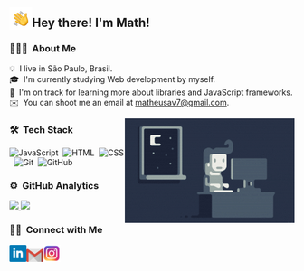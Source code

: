 <img alt="Night Coding" src="HandWave.gif" width='40' align="left"/><h2>Hey there! I'm Math!</h2>

<!-- ## 👋 &nbsp;Hey there! I'm Math -->

### 👨🏻‍💻 &nbsp;About Me

💡 &nbsp;I live in São Paulo, Brasil.\
🎓 &nbsp;I'm currently studying Web development by myself.\
🌱 &nbsp;I'm on track for learning more about libraries and JavaScript frameworks.\
✉️ &nbsp;You can shoot me an email at matheusav7@gmail.com.

<img alt="Night Coding" src="https://raw.githubusercontent.com/AVS1508/AVS1508/master/assets/Night-Coding.gif" align="right"/>

### 🛠 &nbsp;Tech Stack


![JavaScript](https://img.shields.io/badge/-JavaScript-05122A?style=flat&logo=javascript)&nbsp;
![HTML](https://img.shields.io/badge/-HTML-05122A?style=flat&logo=HTML5)&nbsp;
![CSS](https://img.shields.io/badge/-CSS-05122A?style=flat&logo=CSS3&logoColor=1572B6)&nbsp;
![Git](https://img.shields.io/badge/-Git-05122A?style=flat&logo=git)&nbsp;
![GitHub](https://img.shields.io/badge/-GitHub-05122A?style=flat&logo=github)&nbsp;

### ⚙️ &nbsp;GitHub Analytics

<p>
<a href="https://github.com/OMath1">
  <img height="180em" src="https://github-readme-stats-eight-theta.vercel.app/api?username=OMath1&show_icons=true&theme=algolia&include_all_commits=true&count_private=true"/>
  <img height="180em" src="https://github-readme-stats-eight-theta.vercel.app/api/top-langs/?username=OMath1&layout=compact&langs_count=8&theme=algolia"/>
</a>
</p>

### 🤝🏻 &nbsp;Connect with Me

<p>
<a href="https://linkedin.com/in/OMath1"><img src="LinkedinLogo.png" width="30px></a>
<a href="mailto:matheusav7@gmail.com"><img src="GmailLogo.png" width="30px></a>
<a href="https://instagram.com/matheus.aavila_"><img src="InstagramLogo.png" width="30px"></a>
</p>
